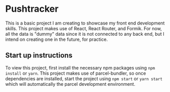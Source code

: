 # Pushtracker

This is a basic project I am creating to showcase my front end development skills. This project makes use of React, React Router, and Formik. For now, all the data is "dummy" data since it is not connected to any back end, but I intend on creating one in the future, for practice.

## Start up instructions

To view this project, first install the necessary npm packages using `npm install` or `yarn`. This project makes use of parcel-bundler, so once dependencies are installed, start the project using `npm start` or `yarn start` which will automatically the parcel development environment.
